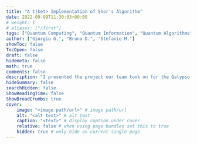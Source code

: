 ```yaml
---
title: "A t|ket> Implementation of Shor's Algorithm"
date: 2022-09-09T11:30:03+00:00
# weight: 1
# aliases: ["/first"]
tags: ["Quantum Computing", "Quantum Information", "Quantum Algorithms", "RSA", "Hacking"]
author: ["Giorgio G.", "Bruno D.", "Stefanie M."]
showToc: false
TocOpen: false
draft: false
hidemeta: false
math: true
comments: false
description: "I presented the project our team took on for the Qalypso 2022 Summer School on Quantum Computation Hackathon. "
hideSummary: false
searchHidden: false
ShowReadingTime: false
ShowBreadCrumbs: true
cover:
    image: "<image path/url>" # image path/url
    alt: "<alt text>" # alt text
    caption: "<text>" # display caption under cover
    relative: false # when using page bundles set this to true
    hidden: true # only hide on current single page
---
```


